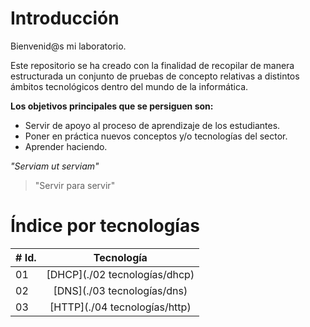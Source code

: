 # Introducción
Bienvenid@s mi laboratorio.

Este repositorio se ha creado con la finalidad de recopilar de manera estructurada un conjunto de pruebas de concepto relativas a distintos ámbitos tecnológicos dentro del mundo de la informática.

**Los objetivos principales que se persiguen son:**
- Servir de apoyo al proceso de aprendizaje de los estudiantes.
- Poner en práctica nuevos conceptos y/o tecnologías del sector.
- Aprender haciendo.

*"Serviam ut serviam"*

> "Servir para servir"

# Índice por tecnologías

|# Id. | Tecnología                                                 |
|----- |:---------------------------------------------------------:|
| 01   |  [DHCP](./02 tecnologías/dhcp)|
| 02   |  [DNS](./03 tecnologías/dns)|
| 03   |  [HTTP](./04 tecnologías/http)|


